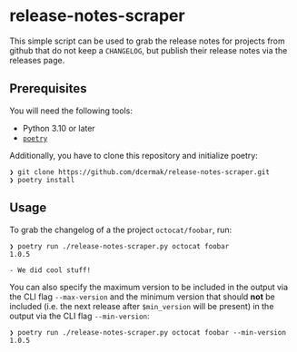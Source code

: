 # release-notes-scraper

This simple script can be used to grab the release notes for projects from
github that do not keep a `CHANGELOG`, but publish their release notes via the
releases page.


## Prerequisites

You will need the following tools:

- Python 3.10 or later
- [`poetry`](https://python-poetry.org/)

Additionally, you have to clone this repository and initialize poetry:
```ShellSession
❯ git clone https://github.com/dcermak/release-notes-scraper.git
❯ poetry install
```

## Usage

To grab the changelog of a the project `octocat/foobar`, run:

```ShellSession
❯ poetry run ./release-notes-scraper.py octocat foobar
1.0.5

- We did cool stuff!
```

You can also specify the maximum version to be included in the output via the
CLI flag `--max-version` and the minimum version that should **not** be included
(i.e. the next release after `$min_version` will be present) in the output via
the CLI flag `--min-version`:

```ShellSession
❯ poetry run ./release-notes-scraper.py octocat foobar --min-version 1.0.5
```

